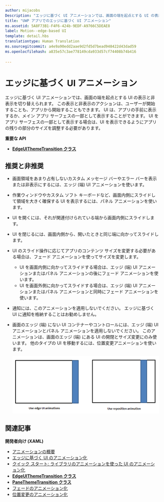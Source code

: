 ```yaml
---
author: mijacobs
Description: "エッジに基づく UI アニメーションでは、画面の端を起点とする UI の表示と非表示を切り替えられます。"
title: "UWP アプリでのエッジに基づく UI アニメーション"
ms.assetid: 5A8F73B1-F4F6-424b-9EDF-A9766C5DEAE8
label: Motion--edge-based UI
template: detail.hbs
translationtype: Human Translation
ms.sourcegitcommit: a4e9a90edd2aae9d2fd5d7bead948422d43dad59
ms.openlocfilehash: a835e57c3ae778149cda933d57cf74408b74b416

---
```


# エッジに基づく UI アニメーション




エッジに基づく UI アニメーションでは、画面の端を起点とする UI の表示と非表示を切り替えられます。 この表示と非表示のアクションは、ユーザーが開始することも、アプリから開始することもできます。 UI は、アプリの手前に表示するか、メイン アプリ サーフェスの一部として表示することができます。 UI をアプリ サーフェスの一部として表示する場合は、UI を表示できるようにアプリの残りの部分のサイズを調整する必要があります。

**重要な API**

-   [**EdgeUIThemeTransition クラス**](https://msdn.microsoft.com/library/windows/apps/hh702324)


## 推奨と非推奨


-   画面領域をあまり占有しないカスタム メッセージ バーやエラー バーを表示または非表示にするには、エッジ (端) UI アニメーションを使います。
-   作業ウィンドウやカスタム ソフト キーボードなど、画面内側にスライドして領域を大きく確保する UI を表示するには、パネル アニメーションを使います。
-   UI を開くには、それが関連付けられている端から画面内側にスライドします。
-   UI を閉じるには、画面内側から、開いたときと同じ端に向かってスライドします。
-   UI のスライド操作に応じてアプリのコンテンツ サイズを変更する必要がある場合は、フェード アニメーションを使ってサイズを変更します。
    -   UI を画面内側に向かってスライドする場合は、エッジ (端) UI アニメーションまたはパネル アニメーションの後にフェード アニメーションを使います。
    -   UI を画面外側に向かってスライドする場合は、エッジ (端) UI アニメーションまたはパネル アニメーションと同時にフェード アニメーションを使います。
-   通知には、このアニメーションを適用しないでください。 エッジに基づく UI に通知を格納することはお勧めしません。
-   画面のエッジ (端) にない UI コンテナーやコントロールには、エッジ (端) UI アニメーションとパネル アニメーションを適用しないでください。 このアニメーションは、画面のエッジ (端) にある UI の開閉とサイズ変更にのみ使います。 他のタイプの UI を移動するには、位置変更アニメーションを使います。

    ![エッジ (端) UI アニメーションまたはパネル アニメーションを使うケースと位置変更を使うケースの図](images/edgevsreposition.png)

## 関連記事


**開発者向け (XAML)**
* [アニメーションの概要](https://msdn.microsoft.com/library/windows/apps/mt187350)
* [エッジに基づく UI のアニメーション化](https://msdn.microsoft.com/library/windows/apps/xaml/jj649428)
* [クイック スタート: ライブラリのアニメーションを使った UI のアニメーション化](https://msdn.microsoft.com/library/windows/apps/xaml/hh452703)
* [**EdgeUIThemeTransition クラス**](https://msdn.microsoft.com/library/windows/apps/hh702324)
* [**PaneThemeTransition クラス**](https://msdn.microsoft.com/library/windows/apps/hh969160)
* [フェードのアニメーション化](https://msdn.microsoft.com/library/windows/apps/xaml/jj649429)
* [位置変更のアニメーション化](https://msdn.microsoft.com/library/windows/apps/xaml/jj649434)

 

 







<!--HONumber=Aug16_HO3-->


